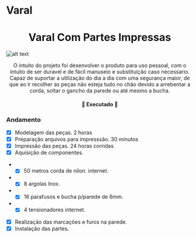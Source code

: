 # Varal


<h1 align="center"> Varal Com Partes Impressas </h1>

![alt text](https://github.com/mferraz56/Varal/blob/main/modelagem%20e%20impress%C3%A3o/pe%C3%A7a%20montada.gif)

<p align="center"> O intuito do projeto foi desenvolver o produto para uso pessoal, com o intuito de ser duravel e de fácil manuseio e substituição caso necessario. Capaz de suportar a utilização do dia a dia com uma segurança maior, de que ao ir recolher as peças não esteja tudo no chão devido a arrebentar a corda, soltar o gancho da parede ou até mesmo a bucha.</p>

<h4 align="center"> 
	🚧 Executado 🚧
</h4>

### Andamento
- [x] Modelagem das peças.                  2 horas
- [x] Preparação arquivos para impresssão.  30 minutos
- [x] Impressão das peças.                  24 horas corridas
- [x] Aquisição de componentes.             
- - [x] 50 metros corda de nilon.           internet.
- - [x] 8 argolas Inox.                     
- - [x] 16 parafusos e bucha p/parede de 6mm.
- - [x] 4 tensionadores                     internet.
- [x] Realização das marcações e furos na parede. 
- [x] Instalação das partes.
